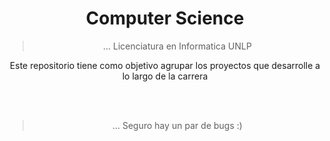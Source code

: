<div align='center'>

# Computer Science

> ... Licenciatura en Informatica UNLP

Este repositorio tiene como objetivo agrupar los proyectos que desarrolle a lo largo de la carrera



<br> <br>

> ... Seguro hay un par de bugs :)

</div>